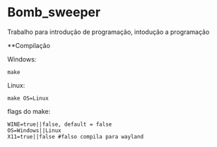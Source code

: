 # Bomb_sweeper
Trabalho para introdução de programação, intodução a programação 

**Compilação 

Windows:

    make

Linux:

    make OS=Linux

flags do make:

    WINE=true||false, default = false
    OS=Windows||Linux
    X11=true||false #falso compila para wayland



